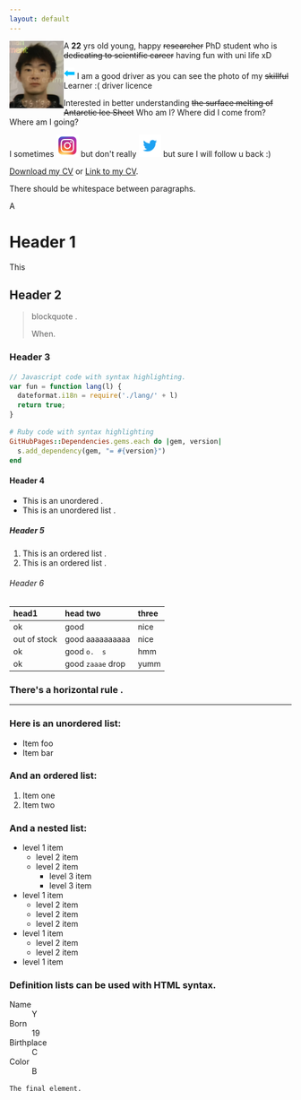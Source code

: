 ```yaml
---
layout: default
---
```


<img align="left" src="/assets/yz.png" style="max-height: 120px"> 

A **22** yrs old young, happy ~~researcher~~ PhD student who is ~~dedicating to scientific career~~ having fun with uni life xD

<img src="/assets/arrowleft.png" style="max-height: 20px"> I am a good driver as you can see the photo of my ~~skillful~~ Learner :( driver licence 

Interested in better understanding ~~the surface melting of Antarctic Ice Sheet~~ Who am I? Where did I come from? Where am I going?

I sometimes  [<img src="/assets/ins.png" style="max-height: 40px">](https://www.instagram.com/yaowenzzzzzzz)  but don't really [<img src="/assets/twitter.png" style="max-height: 40px">](https://twitter.com/yaowen_zheng) but sure I will follow u back :) 

<a href="assets/YZ_CV.pdf">Download my CV</a> or [Link to my CV](./cv.html). 

There should be whitespace between paragraphs.

A

# Header 1

This 

## Header 2

> blockquote .
>
> When.

### Header 3

```js
// Javascript code with syntax highlighting.
var fun = function lang(l) {
  dateformat.i18n = require('./lang/' + l)
  return true;
}
```

```ruby
# Ruby code with syntax highlighting
GitHubPages::Dependencies.gems.each do |gem, version|
  s.add_dependency(gem, "= #{version}")
end
```

#### Header 4

*   This is an unordered .
*   This is an unordered list .

##### Header 5

1.  This is an ordered list .
3.  This is an ordered list .

###### Header 6

| head1        | head two          | three |
|:-------------|:------------------|:------|
| ok           | good              | nice  |
| out of stock | good aaaaaaaaaa   | nice  |
| ok           | good `o.  s`      | hmm   |
| ok           | good `zaaae` drop | yumm  |

### There's a horizontal rule .

* * *

### Here is an unordered list:

*   Item foo
*   Item bar


### And an ordered list:

1.  Item one
1.  Item two


### And a nested list:

- level 1 item
  - level 2 item
  - level 2 item
    - level 3 item
    - level 3 item
- level 1 item
  - level 2 item
  - level 2 item
  - level 2 item
- level 1 item
  - level 2 item
  - level 2 item
- level 1 item


### Definition lists can be used with HTML syntax.

<dl>
<dt>Name</dt>
<dd>Y</dd>
<dt>Born</dt>
<dd>19</dd>
<dt>Birthplace</dt>
<dd>C</dd>
<dt>Color</dt>
<dd>B</dd>
</dl>


```
The final element.
```
